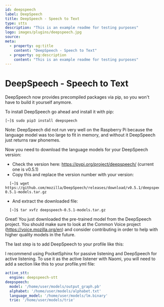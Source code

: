 ```yaml
---
id: deepspeech
label: DeepSpeech
title: DeepSpeech - Speech to Text
type: stts
description: "This is an example readme for testing purposes"
logo: images/plugins/deepspeech.jpg
source:
meta:
  - property: og:title
    content: "DeepSpeech - Speech to Text"
  - property: og:description
    content: "This is an example readme for testing purposes"
---
```


# DeepSpeech - Speech to Text

<PluginLogo/>

DeepSpeech now provides precompiled packages via pip, so you won't have to build it yourself anymore.

To install DeepSpeech go ahead and install it with pip:
```shell
[~]$ sudo pip3 install deepspeech
```

Note: DeepSpeech did not run very well on the Raspberry Pi because the language model was too large to fit in memory, and without it DeepSpeech just returns raw phonemes.

Now you need to download the language models for your DeepSpeech version:
  - Check the version here: https://pypi.org/project/deepspeech/ (current one is v0.5.1)
  - Copy this and replace the version number with your version:
  ```shell
    [~]$ wget https://github.com/mozilla/DeepSpeech/releases/download/v0.5.1/deepspeech-0.5.1-models.tar.gz
  ```
  - And extract the downloaded file:
  ```shell
    [~]$ tar xvfz deepspeech-0.5.1-models.tar.gz
  ```
Great! You just downloaded the pre-trained model from the DeepSpeech project. You should make sure to look at the Common Voice project
 (https://voice.mozilla.org/en) and consider contributing in order to help with higher quality models in the future.

The last step is to add DeepSpeech to your profile like this:

  I recommend using PocketSphinx for passive listening and DeepSpeech for active listening. To use it as the active listener with Naomi, you will need to add a section like this to your profile.yml file:

```yaml
active_stt:
  engine: deepspeech-stt
deepspeech:
  model: '/home/user/models/output_graph.pb'
  alphabet: '/home/user/models/alphabet.txt'
  language_model: '/home/user/models/lm.binary'
  trie: '/home/user/models/trie'
```


<EditPageLink/>
